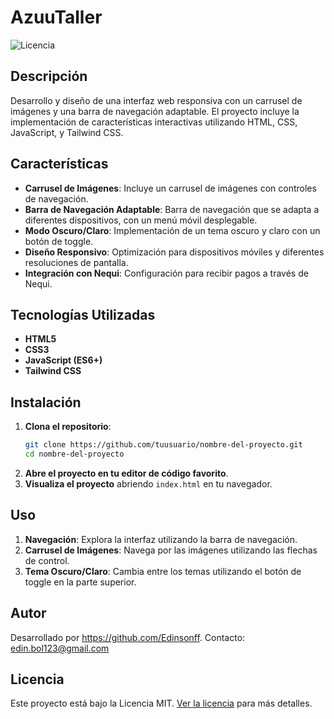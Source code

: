 # AzuuTaller
![Licencia](https://img.shields.io/badge/Licencia-MIT-blue.svg)

## Descripción

Desarrollo y diseño de una interfaz web responsiva con un carrusel de imágenes y una barra de navegación adaptable. El proyecto incluye la implementación de características interactivas utilizando HTML, CSS, JavaScript, y Tailwind CSS.

## Características

- **Carrusel de Imágenes**: Incluye un carrusel de imágenes con controles de navegación.
- **Barra de Navegación Adaptable**: Barra de navegación que se adapta a diferentes dispositivos, con un menú móvil desplegable.
- **Modo Oscuro/Claro**: Implementación de un tema oscuro y claro con un botón de toggle.
- **Diseño Responsivo**: Optimización para dispositivos móviles y diferentes resoluciones de pantalla.
- **Integración con Nequi**: Configuración para recibir pagos a través de Nequi.

## Tecnologías Utilizadas

- **HTML5**
- **CSS3**
- **JavaScript (ES6+)**
- **Tailwind CSS**

## Instalación

1. **Clona el repositorio**:
    ```bash
    git clone https://github.com/tuusuario/nombre-del-proyecto.git
    cd nombre-del-proyecto
    ```
2. **Abre el proyecto en tu editor de código favorito**.
3. **Visualiza el proyecto** abriendo `index.html` en tu navegador.

## Uso

1. **Navegación**: Explora la interfaz utilizando la barra de navegación.
2. **Carrusel de Imágenes**: Navega por las imágenes utilizando las flechas de control.
3. **Tema Oscuro/Claro**: Cambia entre los temas utilizando el botón de toggle en la parte superior.

## Autor

Desarrollado por https://github.com/Edinsonff.   Contacto: edin.bol123@gmail.com

## Licencia

Este proyecto está bajo la Licencia MIT. [Ver la licencia](LICENSE) para más detalles.
